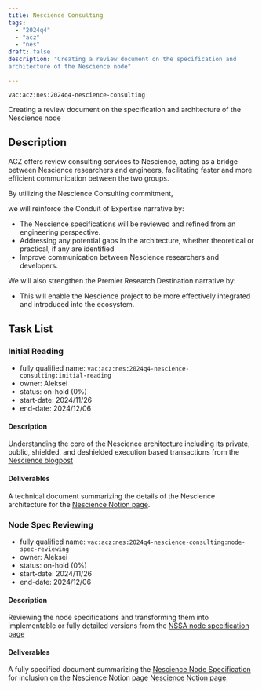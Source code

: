 ```yaml
---
title: Nescience Consulting
tags:
  - "2024q4"
  - "acz"
  - "nes"
draft: false
description: "Creating a review document on the specification and 
architecture of the Nescience node"

---
```


`vac:acz:nes:2024q4-nescience-consulting`

Creating a review document on the specification and 
architecture of the Nescience node
## Description

ACZ offers review consulting services to Nescience, 
acting as a bridge between Nescience researchers and engineers, 
facilitating faster and more efficient communication between the two groups.

By utilizing the Nescience Consulting commitment, 

we will reinforce the Conduit of Expertise narrative by:
* The Nescience specifications will be reviewed and refined from an engineering perspective.
* Addressing any potential gaps in the architecture, whether theoretical or practical, 
if any are identified
* Improve communication between Nescience researchers and developers.

We will also strengthen the Premier Research Destination narrative by: 
* This will enable the Nescience project to be more effectively integrated 
and introduced into the ecosystem.

## Task List

### Initial Reading

* fully qualified name: `vac:acz:nes:2024q4-nescience-consulting:initial-reading`
* owner: Aleksei
* status: on-hold (0%)
* start-date: 2024/11/26
* end-date: 2024/12/06

#### Description

Understanding the core of the Nescience architecture including 
its private, public, shielded, and deshielded execution based transactions 
from the  [Nescience blogpost](https://vac.dev/rlog/Nescience-A-zkVM-leveraging-hiding-properties/)

#### Deliverables

A technical document summarizing the details of the Nescience architecture for the 
[Nescience Notion page](https://www.notion.so/Documents-to-review-10c8f96fb65c80b79c30f7e6b16e49fc).

### Node Spec Reviewing

* fully qualified name: `vac:acz:nes:2024q4-nescience-consulting:node-spec-reviewing`
* owner: Aleksei
* status: on-hold (0%)
* start-date: 2024/11/26
* end-date: 2024/12/06

#### Description

Reviewing the node specifications and transforming them 
into implementable or fully detailed versions 
from the [NSSA node specification page](https://notes.status.im/S7bBz8o6TeinQ-NCgX3Pmw) 

#### Deliverables

A fully specified document summarizing the 
[Nescience Node Specification](https://www.notion.so/NSSA-s-Node-specs-10c8f96fb65c808e83b0fc95b99df35c) for 
inclusion on the Nescience Notion page 
[Nescience Notion page](https://www.notion.so/Documents-to-review-10c8f96fb65c80b79c30f7e6b16e49fc).